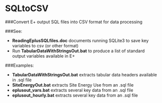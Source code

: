 SQLtoCSV
=======

###Convert E+ output SQL files into CSV format for data processing

###See:
- **ReadingEplusSQLfiles.doc** documents running SQLite3 to save key variables to csv (or other format)
- Run **TabularDataWithStringsOut.bat** to produce a list of standard output variables available in E+ 

###Examples:
- **TabularDataWithStringsOut.bat** extracts tabular data headers available in .sql file
- **SiteEnergyOut.bat** extracts Site Energy Use from an .sql file
- **eplusout_vars.bat** extracts several key data from an .sql file
- **eplusout_hourly.bat** extracts several key data from an .sql file

